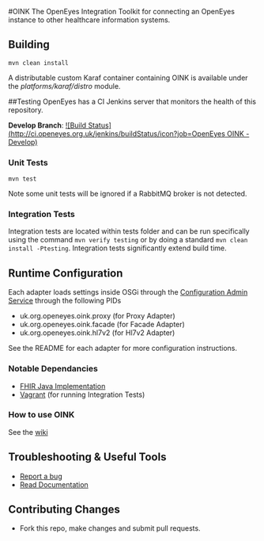 #OINK
The OpenEyes Integration Toolkit for connecting an OpenEyes instance to other healthcare information systems.

## Building
```
mvn clean install
```
A distributable custom Karaf container containing OINK is available under the *platforms/karaf/distro* module. 


##Testing
OpenEyes has a CI Jenkins server that monitors the health of this repository.

**Develop Branch**: [![Build Status](http://ci.openeyes.org.uk/jenkins/buildStatus/icon?job=OpenEyes OINK - Develop)](http://ci.openeyes.org.uk/jenkins/job/OpenEyes%20OINK%20-%20Develop/)

### Unit Tests
```
mvn test
```
Note some unit tests will be ignored if a RabbitMQ broker is not detected.

### Integration Tests
Integration tests are located within tests folder and can be run specifically using the command `mvn verify testing` or by doing a standard `mvn clean install -Ptesting`. Integration tests significantly extend build time.


## Runtime Configuration
Each adapter loads settings inside OSGi through the [Configuration Admin Service](http://felix.apache.org/documentation/subprojects/apache-felix-config-admin.html) through the following PIDs

* uk.org.openeyes.oink.proxy   (for Proxy Adapter)
* uk.org.openeyes.oink.facade  (for Facade Adapter)
* uk.org.openeyes.oink.hl7v2   (for Hl7v2 Adapter)

See the README for each adapter for more configuration instructions.

### Notable Dependancies
- [FHIR Java Implementation](http://www.hl7.org/implement/standards/fhir/downloads.html)
- [Vagrant](vagrantup.com) (for running Integration Tests)


### How to use OINK
See the [wiki](https://openeyes.atlassian.net/wiki/display/OINK/Using+OINK)


## Troubleshooting & Useful Tools
- [Report a bug](https://openeyes.atlassian.net/secure/Dashboard.jspa)
- [Read Documentation](https://openeyes.atlassian.net/wiki/dashboard.action)

## Contributing Changes
- Fork this repo, make changes and submit pull requests.
